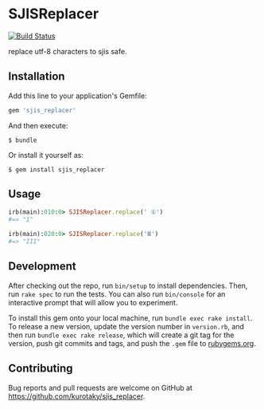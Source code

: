 # SJISReplacer
[![Build Status](https://travis-ci.org/kurotaky/sjis_replacer.svg)](https://travis-ci.org/kurotaky/sjis_replacer)

replace utf-8 characters to sjis safe.

## Installation

Add this line to your application's Gemfile:

```ruby
gem 'sjis_replacer'
```

And then execute:

    $ bundle

Or install it yourself as:

    $ gem install sjis_replacer

## Usage

```ruby
irb(main):010:0> SJISReplacer.replace(' ①')
#=> "1"

irb(main):020:0> SJISReplacer.replace('Ⅲ')
#=> "III"
```

## Development

After checking out the repo, run `bin/setup` to install dependencies. Then, run `rake spec` to run the tests. You can also run `bin/console` for an interactive prompt that will allow you to experiment.

To install this gem onto your local machine, run `bundle exec rake install`. To release a new version, update the version number in `version.rb`, and then run `bundle exec rake release`, which will create a git tag for the version, push git commits and tags, and push the `.gem` file to [rubygems.org](https://rubygems.org).

## Contributing

Bug reports and pull requests are welcome on GitHub at https://github.com/kurotaky/sjis_replacer.

